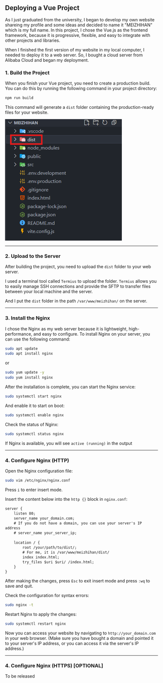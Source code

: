 ## Deploying a Vue Project

As I just graduated from the university, I began to develop my own website shareing my profile and some ideas and decided to name it "MEIZHIHAN" which is my full name. In this project, I chose the Vue.js as the frontend framework, because it is progressive, flexible, and easy to integrate with other projects and libraries.

When I finished the first version of my website in my local computer, I needed to deploy it to a web server. So, I bought a cloud server from Alibaba Cloud and began my deployment.

### 1. Build the Project

When you finish your Vue project, you need to create a production build. You can do this by running the following command in your project directory:

```bash
npm run build
```

This command will generate a `dist` folder containing the production-ready files for your website.

![dist folder](../img/deploy1.png)

---

### 2. Upload to the Server

After building the project, you need to upload the `dist` folder to your web server.

I used a terminal tool called `Termius` to upload the folder. `Termius` allows you to easily manage SSH connections and provide the SFTP to transfer files between your local machine and the server.

And I put the `dist` folder in the path `/var/www/meizhihan/` on the server.

---

### 3. Install the Nginx

I chose the Nginx as my web server because it is lightweight, high-performance, and easy to configure. To install Nginx on your server, you can use the following command:

```bash
sudo apt update
sudo apt install nginx
```

or 

```bash
sudo yum update -y
sudo yum install nginx
```

After the installation is complete, you can start the Nginx service:

```bash
sudo systemctl start nginx
```

And enable it to start on boot:

```bash
sudo systemctl enable nginx
```

Check the status of Nginx:

```bash
sudo systemctl status nginx
```

If Nginx is available, you will see `active (running)` in the output

---

### 4. Configure Nginx (HTTP)

Open the Nginx configuration file:

```bash
sudo vim /etc/nginx/nginx.conf
```

Press `i` to enter insert mode.

Insert the content below into the `http {}` block in `nginx.conf`:

```nginx
server {
    listen 80;
    server_name your_domain.com;
    # If you do not have a domain, you can use your server's IP address
    # server_name your_server_ip;

    location / {
        root /your/path/to/dist/;
        # For me, it is /var/www/meizhihan/dist/
        index index.html;
        try_files $uri $uri/ /index.html;
    }
}
```

After making the changes, press `Esc` to exit insert mode and press `:wq` to save and quit.

Check the configuration for syntax errors:

```bash
sudo nginx -t
```

Restart Nginx to apply the changes:

```bash
sudo systemctl restart nginx
```

Now you can access your website by navigating to `http://your_domain.com` in your web browser. (Make sure you have bought a domain and pointed it to your server's IP address, or you can access it via the server's IP address.)

---

### 4. Configure Nginx (HTTPS) [OPTIONAL]

To be released
